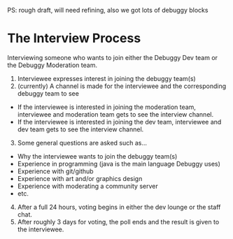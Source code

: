 PS: rough draft, will need refining, also we got lots of debuggy blocks

# The Interview Process
Interviewing someone who wants to join either the Debuggy Dev team or the Debuggy Moderation team.

1. Interviewee expresses interest in joining the debuggy team(s)
2. (currently) A channel is made for the interviewee and the corresponding debuggy team to see
- If the interviewee is interested in joining the moderation team, interviewee and moderation team gets to see the interview channel.
- If the interviewee is interested in joining the dev team, interviewee and dev team gets to see the interview channel.
3. Some general questions are asked such as...
- Why the interviewee wants to join the debuggy team(s)
- Experience in programming (java is the main language Debuggy uses)
- Experience with git/github
- Experience with art and/or graphics design
- Experience with moderating a community server
- etc.
4. After a full 24 hours, voting begins in either the dev lounge or the staff chat.
5. After roughly 3 days for voting, the poll ends and the result is given to the interviewee.
